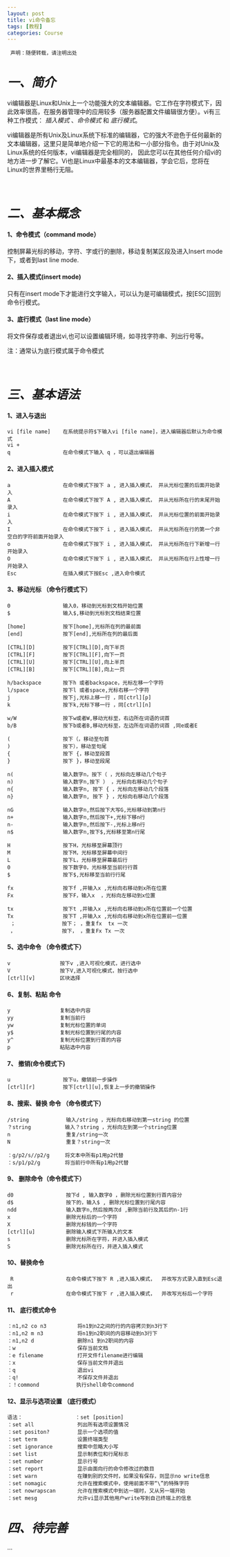 ```yaml
---
layout: post
title: vi命令备忘
tags: [教程]
categories: Course
---
```


     声明：随便转载，请注明出处
     

# *一、简介*
vi编辑器是Linux和Unix上一个功能强大的文本编辑器。它工作在字符模式下，因此效率很高，在服务器管理中的应用较多（服务器配置文件编辑很方便）。vi有三种工作模式： *插入模式* 、*命令模式* 和 *底行模式*。

vi编辑器是所有Unix及Linux系统下标准的编辑器，它的强大不逊色于任何最新的文本编辑器，这里只是简单地介绍一下它的用法和一小部分指令。由于对Unix及Linux系统的任何版本，vi编辑器是完全相同的， 因此您可以在其他任何介绍vi的地方进一步了解它。Vi也是Linux中最基本的文本编辑器，学会它后，您将在Linux的世界里畅行无阻。
  
  
  <br/> 
  
# *二、基本概念*  

#### 1、命令模式（command mode） 

控制屏幕光标的移动，字符、字或行的删除，移动复制某区段及进入Insert mode下，或者到last line mode. 

#### 2、插入模式(insert mode) 

只有在insert mode下才能进行文字输入，可以认为是可编辑模式，按[ESC]回到命令行模式。  

#### 3、底行模式（last line mode）  

将文件保存或者退出vi,也可以设置编辑环境，如寻找字符串、列出行号等。 

注：通常认为底行模式属于命令模式


<br/> 

# *三、基本语法* 

#### 1、进入与退出 

    vi [file name]    在系统提示符$下输入vi [file name]，进入编辑器后默认为命令模式
    vi +
    q                 在命令模式下输入 q ，可以退出编辑器 

#### 2、进入插入模式  

    a                 在命令模式下按下 a , 进入插入模式， 并从光标位置的后面开始录入
    A                 在命令模式下按下 A , 进入插入模式， 并从光标所在行的末尾开始录入
    i                 在命令模式下按下 i , 进入插入模式， 并从光标位置的前面开始录入
    I                 在命令模式下按下 i , 进入插入模式， 并从光标所在行的第一个非空白的字符前面开始录入
    o                 在命令模式下按下 i , 进入插入模式， 并从光标所在行下新增一行开始录入
    O                 在命令模式下按下 i , 进入插入模式， 并从光标所在行上性增一行开始录入 
    Esc               在插入模式下按Esc ,进入命令模式

#### 3、移动光标 （命令行模式下） 

    0                 输入0，移动到光标到文档开始位置
    $                 输入$,移动到光标到文档结束位置
    
    [home]            按下[home],光标所在列的最前面  
    [end]             按下[end],光标所在列的最后面
    
    [CTRL][D]         按下[CTRL][D],向下半页
    [CTRL][F]         按下[CTRL][F],向下一页
    [CTRL][U]         按下[CTRL][U],向上半页
    [CTRL][B]         按下[CTRL][B],向上一页
    
    h/backspace       按下h 或者backspace，光标左移一个字符 
    l/space           按下l 或者space,光标右移一个字符 
    j                 按下j,光标上移一行 ，同[ctrl][p] 
    k                 按下k,光标下移一行 ，同[ctrl][n]
            
    w/W               按下w或者W,移动光标至，右边所在词语的词首  
    b/B               按下b或者B,移动光标至，左边所在词语的词首 ,同e或者E
       
    (                 按下（，移动至句首     
    )                 按下），移动至句尾
    {                 按下 {，移动至段首
    }                 按下 }，移动至段尾  
    
    n(                输入数字n，按下（ ，光标向左移动几个句子  
    n)                输入数字n,按下 ） ，光标向右移动几个句子  
    n{                输入数字n, 按下 { ，光标向左移动几个段落  
    n}                输入数字n, 按下 } ，光标向右移动几个段落    
    
    nG                输入数字n,然后按下大写G,光标移动到第n行
    n+                输入数字n,然后按下+,光标下移n行
    n-                输入数字n,然后按下-,光标上移n行
    n$                输入数字n,按下$,光标移至第n行尾
    
    H                 按下H，光标移至屏幕顶行
    M                 按下M，光标移至屏幕中间行
    L                 按下L，光标移至屏幕最后行
    0                 按下数字0，光标移至当前行行首
    $                 按下$,光标移至当前行行尾 
    
    fx                按下f ,并输入x ,光标向右移动到x所在位置
    Fx                按下F，输入x  ，光标向左移动到x位置
    
    tx                按下t ,并输入x ,光标向右移动到x所在位置前一个位置  
    Tx                按下T ,并输入x ,光标向右移动到x所在位置前一位置
     ；               按下； ，重复fx  tx 一次 
     ，               按下， ，重复Fx Tx 一次
    
#### 5、选中命令 （命令模式下）

    v                按下v ,进入可视化模式，进行选中
    V                按下V,进入可视化模式，按行选中
    [ctrl][v]        区块选择   

#### 6、复制、粘贴 命令 

    y                复制选中内容  
    yy               复制当前行
    yw               复制光标位置的单词
    y$               复制光标位置到行尾的内容
    y^               复制光标位置到行首的内容
    p                粘贴选中内容


#### 7、 撤销(命令模式下) 

    u                 按下u，撤销前一步操作
    [ctrl][r]         按下[ctrl][u],恢复上一步的撤销操作    

#### 8、搜索、替换 命令 （命令模式下） 

    /string            输入/string ，光标向右移动到第一string 的位置
    ？string           输入？string ，光标向左到第一个string位置
    n                  重复/string一次
    N                  重复？string一次 
    
    ：g/p2/s//p2/g     将文本中所有p1用p2代替
    ：s/p1/p2/g        将当前行中所有p1用p2代替

#### 9、 删除命令（命令模式下） 
 
    d0                 按下d , 输入数字0 ，删除光标位置到行首内容分
    d$                 按下的，输入$ , 删除光标位置到行尾内容
    ndd                输入数字n,然后按两次d ,删除当前行及其后的n-1行
    x                  删除光标后的一个字符
    X                  删除光标钱的一个字符
    [ctrl][u]          删除输入模式下所输入的文本
    s                  删除光标所在字符，并进入插入模式
    S                  删除光标所在行，并进入插入模式

#### 10、替换命令 

     R                 在命令模式下按下 R ,进入插入模式，  并改写方式录入直到Esc退出
     r                 在命令模式下按下 r ,进入插入模式，  并改写光标后一个字符 
     
#### 11、 底行模式命令 

    ：n1,n2 co n3          将n1到n2之间的行的内容拷贝到n3行下
    ：n1,n2 m n3           将n1到n2职间的内容移动到n3行下
    ：n1,n2 d              删除n1 到n2职间的内容
    ：w                    保存当前文档
    ：e filename           打开文件filename进行编辑
    ：x                    保存当前文件并退出
    ：q                    退出vi
    ：q!                   不保存文件并退出
    ：！commond            执行shell命令commond
    
#### 12、显示与选项设置  （底行模式）
    语法：                 ：set [position]
    ：set all              列出所有选项设置情况 
    ：set positon?         显示一个选项的值
    ：set term             设置终端类型
    ：set ignorance        搜索中忽略大小写
    ：set list             显示制表位和行尾标志
    ：set number           显示行号
    ：set report           显示由面向行的命令修改过的数目
    ：set warn             在赚到别的文件时，如果没有保存，则显示no write信息
    ：set nomagic          允许在搜索模式中，使用前面不带“\”的特殊字符
    ：set nowrapscan       允许在搜索模式中到达一端时，又从另一端开始
    ：set mesg             允许vi显示其他用户write写到自己终端上的信息  
      
    
    
# *四、待完善*
 ...
